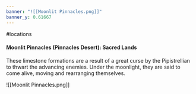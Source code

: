 ```yaml
---
banner: "![[Moonlit Pinnacles.png]]"
banner_y: 0.61667
---
```

#locations

#### Moonlit Pinnacles (Pinnacles Desert): Sacred Lands

These limestone formations are a result of a great curse by the Pipistrellian to thwart the advancing enemies. Under the moonlight, they are said to come alive, moving and rearranging themselves.

![[Moonlit Pinnacles.png]]